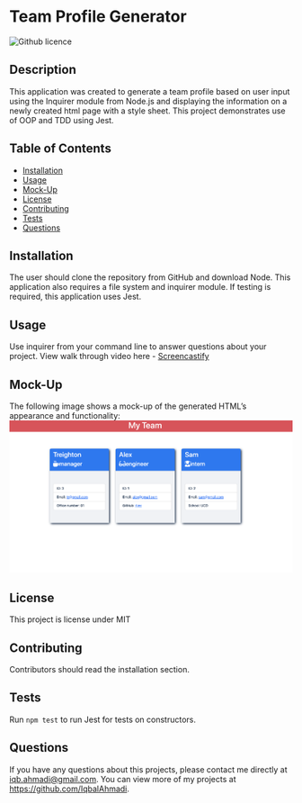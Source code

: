 # Team Profile Generator

![Github licence](https://img.shields.io/badge/license-MIT-blue.svg)

## Description

This application was created to generate a team profile based on user input using the Inquirer module from Node.js and displaying the information on a newly created html page with a style sheet. This project demonstrates use of OOP and TDD using Jest.

## Table of Contents

- [Installation](#installation)
- [Usage](#usage)
- [Mock-Up](#mock-up)
- [License](#license)
- [Contributing](#contributing)
- [Tests](#tests)
- [Questions](#questions)

## Installation

The user should clone the repository from GitHub and download Node. This application also requires a file system and inquirer module. If testing is required, this application uses Jest.

## Usage

Use inquirer from your command line to answer questions about your project.
View walk through video here - [Screencastify](https://watch.screencastify.com/v/jgS017dIq90Yoq5Q5DbI)<br>

## Mock-Up

The following image shows a mock-up of the generated HTML’s appearance and functionality:
![HTML webpage titled “My Team” features three boxes listing employee names, titles, and other key info.](./Assets/samplepage.png)

## License

This project is license under MIT

## Contributing

Contributors should read the installation section.

## Tests

Run `npm test` to run Jest for tests on constructors.

## Questions

If you have any questions about this projects, please contact me directly at iqb.ahmadi@gmail.com. You can view more of my projects at https://github.com/IqbalAhmadi.
